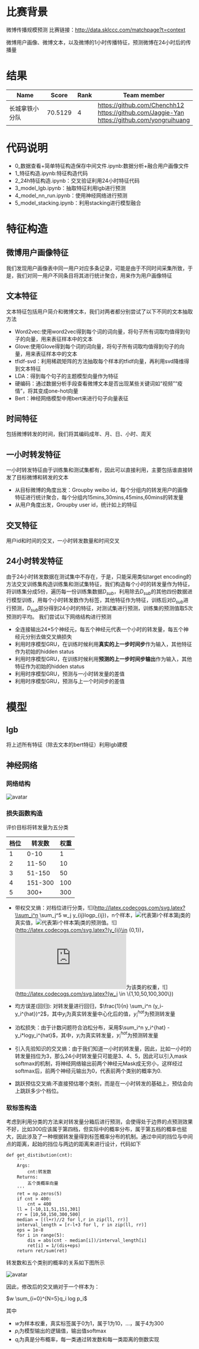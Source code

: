 # 比赛背景

微博传播规模预测
比赛链接：http://data.sklccc.com/matchpage?t=context

微博用户画像、微博文本，以及微博的1小时传播特征，预测微博在24小时后的传播量


# 结果
|  Name   | Score  | Rank  | Team member  |
|  ----  | ----  |  ----  |  ----  |
| 长城拿铁小分队  | 70.5129 | 4 |https://github.com/Chenchh12<br>https://github.com/Jaggie-Yan<br>https://github.com/yongruihuang |

# 代码说明

- 0_数据查看+简单特征构造保存中间文件.ipynb:数据分析+融合用户画像文件
- 1_特征构造.ipynb:特征构造代码
- 2_24h特征构造.ipynb：交叉验证利用24小时特征代码
- 3_model_lgb.ipynb：抽取特征利用lgb进行预测
- 4_model_nn_run.ipynb：使用神经网络进行预测
- 5_model_stacking.ipynb：利用stacking进行模型融合

# 特征构造

## 微博用户画像特征

我们发现用户画像表中同一用户对应多条记录，可能是由于不同时间采集所致，于是，我们对同一用户不同条目将其进行统计聚合，用来作为用户画像特征

## 文本特征
文本特征包括用户简介和微博文本，我们对两者都分别尝试了以下不同的文本抽取方法
- Word2vec:使用word2vec得到每个词的词向量，将句子所有词取均值得到句子的向量，用来表征样本中的文本
- Glove:使用Glove得到每个词的词向量，将句子所有词取均值得到句子的向量，用来表征样本中的文本
- tfidf-svd：利用稀疏矩阵的方法抽取每个样本的tfidf向量，再利用svd降维得到文本特征
- LDA：得到每个句子的主题模型向量作为特征
- 硬编码：通过数据分析手段查看微博文本是否出现某些关键词如“视频”“疫情”，将其变成one-hot向量
- Bert：神经网络模型中用bert来进行句子向量表征

## 时间特征
包括微博转发的时间，我们将其编码成年、月、日、小时、周天

## 一小时转发特征
一小时转发特征由于训练集和测试集都有，因此可以直接利用，主要包括谁直接转发了目标微博和转发的文本
- 从目标微博的角度出发：Groupby weibo id，每个分组内的转发用户的画像特征进行统计聚合，每个分组内15mins,30mins,45mins,60mins的转发量
- 从用户角度出发，Groupby user id，统计如上的特征

## 交叉特征
用户id和时间的交叉，一小时转发数量和时间交叉


## 24小时转发特征
由于24小时转发数据在测试集中不存在，于是，只能采用类似target encoding的方法交叉训练集构造训练集和测试集特征，我们构造每个小时的转发量作为特征，将训练集分成5份，遍历每一份训练集数据$D_{sub}$，利用除去$D_{sub}$的其他四份数据进行模型训练，用每个小时转发数作为标签，其他特征作为特征，训练后对$D_{sub}$进行预测，$D_{sub}$部分得到24小时的特征，对测试集进行预测，训练集的预测值取5次预测的平均。
我们尝试以下网络结构进行预测
- 全连接输出24\*5个神经元，每五个神经元代表一个小时的转发量，每五个神经元分别去做交叉熵损失
- 利用时序模型GRU，在训练时候利用**真实的上一步时间步**作为输入，其他特征作为初始的hidden status
- 利用时序模型GRU，在训练时候利用**预测的上一步时间步输出**作为输入，其他特征作为初始的hidden status
- 利用时序模型GRU，预测与一小时转发量的差值
- 利用时序模型GRU，预测与上一个时间步的差值


# 模型

## lgb

将上述所有特征（除去文本的bert特征）利用lgb建模


## 神经网络

### 网络结构

![avatar](images/神经网络结构.png)

### 损失函数构造

评价目标将转发量为五分类

|档位	|转发数|权重|
|  ----  | ----  |  ----  |
|1|	0-10|	1|
|2|	11-50|	10|
|3|	51-150|	50|
|4|	151-300|	100|
|5|	300+|	300|

- 带权交叉熵：对档位进行分类，![](http://latex.codecogs.com/svg.latex?\\sum_i^n \\sum_j^5 w_j y_{ij}logp_{ij})，n个样本，![](http://latex.codecogs.com/svg.latex?y_{ij})代表第i个样本第j类的真实值，![](http://latex.codecogs.com/svg.latex?p_{ij})代表第i个样本第j类的预测值。![](http://latex.codecogs.com/svg.latex?(y_{ij}\in \{0,1\})，![](http://latex.codecogs.com/svg.latex?w_j)为该类的权重，![](http://latex.codecogs.com/svg.latex?(w_j \\in \\{1,10,50,100,300\\})

- 均方误差(回归): 对转发量进行回归，$\frac{1}{n} \sum_i^n (y_i-y_i^{hat})^2$，其中$y_i$为真实转发量中心化后的值，$y_i^{hat}$为预测转发量

- 泊松损失：由于计数问题符合泊松分布，采用$\sum_i^n y_i^{hat} - y_i*logy_i^{hat}$，其中，$y_i$为真实转发量，$y_i^{hat}$为预测转发量

- 引入先验知识的交叉熵：由于我们知道一小时的转发量，因此，比如一小时的转发量挡位为3，那么24小时转发量只可能是3、4、5，因此可以引入mask softmax的机制，将神经网络输出前两个神经元Mask成无穷小，这样经过softmax后，前两个神经元输出为0，代表前两个类别的概率为0.

- 跳跃预估交叉熵:不直接预估哪个类别，而是在一小时转发的基础上，预估会向上跳跃多少个档位。

### 软标签构造

考虑到利用分类的方法来对转发量分箱后进行预测，会使得处于边界的点预测效果不好，比如300应该属于第四档，但实际中的概率分布，属于第五档的概率也挺大，因此涉及了一种根据转发量得到标签概率分布的机制。通过中间的挡位与中间点的距离，起始的挡位与两边的距离来进行设计，代码如下


```
def get_distibution(cnt):
    '''
    Args:
        cnt:转发数
    Returns:
        五个类概率向量
    '''
    ret = np.zeros(5)
    if cnt > 400:
        cnt = 400
    ll = [-10,11,51,151,301]
    rr = [10,50,150,300,500]
    median = [(l+r)//2 for l,r in zip(ll, rr)]
    interval_length = [r-l+3 for l, r in zip(ll, rr)]
    eps = 1e-8
    for i in range(5):
        dis = abs(cnt - median[i])/interval_length[i]
        ret[i] = 1/(dis+eps)
    return ret/sum(ret)
```

转发数和五个类别的概率的关系如下图所示

![avatar](images/软标签性质.png)


因此，修改后的交叉熵对于一个样本为：

$w \sum_{i=0}^{N=5}q_i log p_i$

其中
- $w$为样本权重，真实标签属于0为1，属于1为10，...，属于4为300
- $p_i$为模型输出的逻辑值，输出值softmax
- $q_i$为真是分布概率，每一类通过转发数和每一类距离的倒数实现

